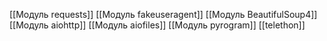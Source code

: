 [[Модуль requests]]
[[Модуль fakeuseragent]]
[[Модуль BeautifulSoup4]]
[[Модуль aiohttp]]
[[Модуль aiofiles]]
[[Модуль pyrogram]]
[[telethon]]